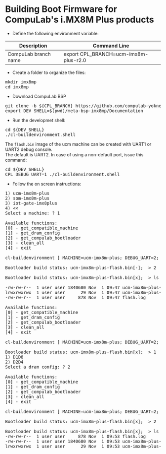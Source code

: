 # Building Boot Firmware for CompuLab's i.MX8M Plus products

* Define the following environment variable:

|Description|Command Line|
|---|---|
|CompuLab branch name|export CPL_BRANCH=ucm-imx8m-plus-r2.0|

* Create a folder to organize the files:
<pre>
mkdir imx8mp
cd imx8mp
</pre>

* Download CompuLab BSP
<pre>
git clone -b ${CPL_BRANCH} https://github.com/compulab-yokneam/meta-bsp-imx8mp.git
export DEV_SHELL=$(pwd)/meta-bsp-imx8mp/Documentation
</pre>

* Run the developmet shell:

<pre>
cd ${DEV_SHELL}
./cl-buildenvironment.shell
</pre>

The `flash.bin` image of the ucm machine can be created with UART1 or UART2 debug console.<br>
The default is UART2. In case of using a non-default port, issue this command:
<pre>
cd ${DEV_SHELL}
CPL_DEBUG_UART=1 ./cl-buildenvironment.shell
</pre>

* Follow the on screen instructions:
<pre>
1) ucm-imx8m-plus
2) som-imx8m-plus
3) iot-gate-imx8plus
4) <<
Select a machine: ? 1

Available functions:
[0] - get_compatible_machine
[1] - get_dram_config
[2] - get_compulab_bootloader
[3] - clean_all
[4] - exit

cl-buildenvironment [ MACHINE=ucm-imx8m-plus; DEBUG_UART=2; DRAM=D1D8; CROSS_COMPILE=/home/user/Applications/gcc-arm-10.3-2021.07-x86_64-aarch64-none-linux-gnu/bin/aarch64-none-linux-gnu- ]

Bootloader build status: ucm-imx8m-plus-flash.bin[-];  > 2

Bootloader build status: ucm-imx8m-plus-flash.bin[x];  > ls -ltr ../results | tail -3

-rw-rw-r--  1 user user 1840680 Nov  1 09:47 ucm-imx8m-plus-flash.bin-d1d8
lrwxrwxrwx  1 user user      29 Nov  1 09:47 ucm-imx8m-plus-flash.bin -> ucm-imx8m-plus-flash.bin-d1d8
-rw-rw-r--  1 user user     878 Nov  1 09:47 flash.log

Available functions:
[0] - get_compatible_machine
[1] - get_dram_config
[2] - get_compulab_bootloader
[3] - clean_all
[4] - exit

cl-buildenvironment [ MACHINE=ucm-imx8m-plus; DEBUG_UART=2; DRAM=D1D8; CROSS_COMPILE=/home/user/Applications/gcc-arm-10.3-2021.07-x86_64-aarch64-none-linux-gnu/bin/aarch64-none-linux-gnu- ]

Bootloader build status: ucm-imx8m-plus-flash.bin[x];  > 1
1) D1D8
2) D2D4
Select a dram config: ? 2

Available functions:
[0] - get_compatible_machine
[1] - get_dram_config
[2] - get_compulab_bootloader
[3] - clean_all
[4] - exit

cl-buildenvironment [ MACHINE=ucm-imx8m-plus; DEBUG_UART=2; DRAM=D2D4; CROSS_COMPILE=/home/user/Applications/gcc-arm-10.3-2021.07-x86_64-aarch64-none-linux-gnu/bin/aarch64-none-linux-gnu- ]

Bootloader build status: ucm-imx8m-plus-flash.bin[x];  > 2

Bootloader build status: ucm-imx8m-plus-flash.bin[x];  > ls -ltr ../results/ | tail -3
-rw-rw-r--  1 user user     878 Nov  1 09:53 flash.log
-rw-rw-r--  1 user user 1840680 Nov  1 09:53 ucm-imx8m-plus-flash.bin-d2d4
lrwxrwxrwx  1 user user      29 Nov  1 09:53 ucm-imx8m-plus-flash.bin -> ucm-imx8m-plus-flash.bin-d2d4
</pre>
